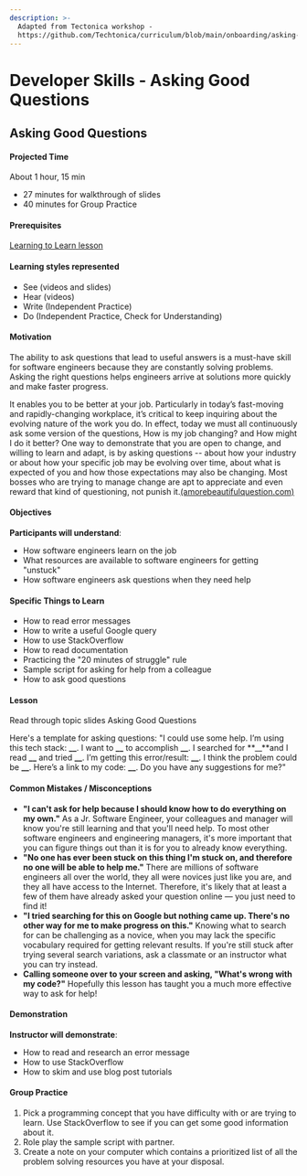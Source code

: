```yaml
---
description: >-
  Adapted from Tectonica workshop -
  https://github.com/Techtonica/curriculum/blob/main/onboarding/asking-good-questions.md
---
```


# Developer Skills - Asking Good Questions

## Asking Good Questions

#### Projected Time

About 1 hour, 15 min

* 27 minutes for walkthrough of slides
* 40 minutes for Group Practice



#### Prerequisites

[Learning to Learn lesson](https://github.com/Techtonica/curriculum/blob/main/learning-to-learn/learning-to-learn.md)

#### Learning styles represented

* See \(videos and slides\)
* Hear \(videos\)
* Write \(Independent Practice\)
* Do \(Independent Practice, Check for Understanding\)

#### Motivation

The ability to ask questions that lead to useful answers is a must-have skill for software engineers because they are constantly solving problems. Asking the right questions helps engineers arrive at solutions more quickly and make faster progress.

It enables you to be better at your job. Particularly in today’s fast-moving and rapidly-changing workplace, it’s critical to keep inquiring about the evolving nature of the work you do. In effect, today we must all continuously ask some version of the questions, How is my job changing? and How might I do it better? One way to demonstrate that you are open to change, and willing to learn and adapt, is by asking questions -- about how your industry or about how your specific job may be evolving over time, about what is expected of you and how those expectations may also be changing. Most bosses who are trying to manage change are apt to appreciate and even reward that kind of questioning, not punish it.[\(amorebeautifulquestion.com\)](http://amorebeautifulquestion.com/how-it-can-help-you-to-ask-questions-at-work/)

#### Objectives

**Participants will understand**:

* How software engineers learn on the job
* What resources are available to software engineers for getting "unstuck"
* How software engineers ask questions when they need help

#### Specific Things to Learn

* How to read error messages
* How to write a useful Google query
* How to use StackOverflow
* How to read documentation
* Practicing the "20 minutes of struggle" rule
* Sample script for asking for help from a colleague
* How to ask good questions

#### Lesson

Read through topic slides Asking Good Questions

Here's a template for asking questions: "I could use some help. I’m using this tech stack: **\_\_**. I want to **\_\_** to accomplish **\_\_**. I searched for **\_\_**and I read **\_\_** and tried **\_\_**. I’m getting this error/result: **\_\_**. I think the problem could be **\_\_**. Here’s a link to my code: **\_\_**. Do you have any suggestions for me?"

#### Common Mistakes / Misconceptions

* **"I can't ask for help because I should know how to do everything on my own."** As a Jr. Software Engineer, your colleagues and manager will know you're still learning and that you'll need help. To most other software engineers and engineering managers, it's more important that you can figure things out than it is for you to already know everything.
* **"No one has ever been stuck on this thing I'm stuck on, and therefore no one will be able to help me."** There are millions of software engineers all over the world, they all were novices just like you are, and they all have access to the Internet. Therefore, it's likely that at least a few of them have already asked your question online — you just need to find it!
* **"I tried searching for this on Google but nothing came up. There's no other way for me to make progress on this."** Knowing what to search for can be challenging as a novice, when you may lack the specific vocabulary required for getting relevant results. If you're still stuck after trying several search variations, ask a classmate or an instructor what you can try instead.
* **Calling someone over to your screen and asking, "What's wrong with my code?"** Hopefully this lesson has taught you a much more effective way to ask for help!

#### Demonstration

**Instructor will demonstrate**:

* How to read and research an error message
* How to use StackOverflow
* How to skim and use blog post tutorials

#### Group Practice

1. Pick a programming concept that you have difficulty with or are trying to learn. Use StackOverflow to see if you can get some good information about it.
2. Role play the sample script with partner.
3. Create a note on your computer which contains a prioritized list of all the problem solving resources you have at your disposal.

#### 

